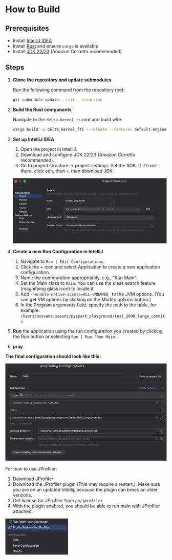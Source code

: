 # How to Build

## Prerequisites
- Install [IntelliJ IDEA](https://www.jetbrains.com/idea/download/)
- Install [Rust](https://www.rust-lang.org/) and ensure `cargo` is available
- Install [JDK 22/23](https://aws.amazon.com/corretto/) (Amazon Corretto recommended)


## Steps
1. **Clone the repository and update submodules**
    
    Run the following command from the repository root:
   ```sh
   git submodule update --init --recursive
   ```
2) **Build the Rust components**

    Navigate to the `delta-kernel-rs` root and build with:
    ```sh
    cargo build -p delta_kernel_ffi --release --features default-engine
    ```

3) **Set up IntelliJ IDEA**
   1. Open the project in IntelliJ.
   2. Download and configure JDK 22/23 (Amazon Corretto recommended).
   3. Go to project structure -> project settings. Set the SDK. If it's not there, click edit, then `+`, then download JDK.
   
     ![img_2.png](img_2.png)


4) **Create a new Run Configuration in IntelliJ**

   1. Navigate to `Run | Edit Configurations`.
   2. Click the + icon and select Application to create a new application configuration.
   3. Name the configuration appropriately, e.g., "Run Main". 
   4. Set the Main class to `Main`. You can use the class search feature (magnifying glass icon) to locate it.
   5. Add `--enable-native-access=ALL-UNNAMED ` to the JVM options. (You can get VM options by clicking on the Modify options button.)
   6. In the Program arguments field, specify the path to the table, for example: 
   `/Users/oussama.saoudi/pyspark_playground/test_2000_large_commits`
     

6) **Run** the application using the run configuration you created by clicking the Run button or selecting `Run | Run 'Run Main'`.
7) **pray**. 


**The final configuration should look like this:**

![img.png](img.png)


For how to use JProfiler:
1) Download JProfiler
2) Download the JProfiler plugin (This may require a restart.). Make sure you are on an updated Intellij, because the plugin can break on older versions.
3) Get license for JProfiler from `go/jprofiler`
4) With the plugin enabled, you should be able to run main with JProfiler attached.

![img_1.png](img_1.png)
